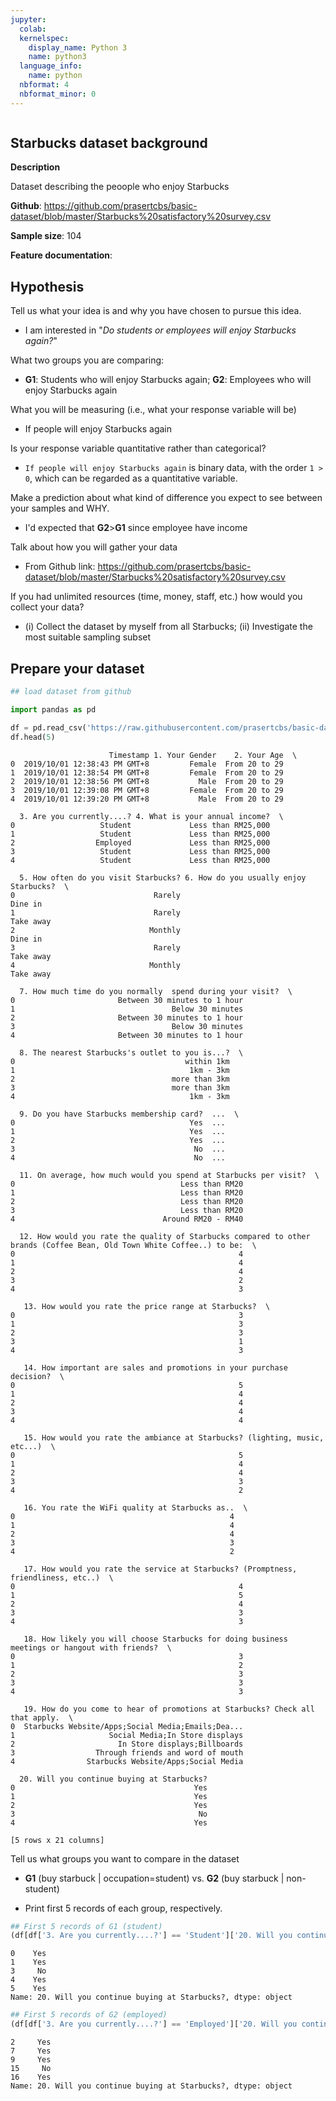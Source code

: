 ```yaml
---
jupyter:
  colab:
  kernelspec:
    display_name: Python 3
    name: python3
  language_info:
    name: python
  nbformat: 4
  nbformat_minor: 0
---
```


<div class="cell code" id="Uu9OeFWkV-N5">

``` python
```

</div>

<div class="cell markdown" id="QId66FBoWDXv">

## Starbucks dataset background

**Description**

Dataset describing the peoople who enjoy Starbucks

**Github**:
<https://github.com/prasertcbs/basic-dataset/blob/master/Starbucks%20satisfactory%20survey.csv>

**Sample size**: 104

**Feature documentation**:

</div>

<div class="cell markdown" id="F3DSuD16aR73">

## Hypothesis

Tell us what your idea is and why you have chosen to pursue this idea.

-   I am interested in "*Do students or employees will enjoy Starbucks
    again?*"

What two groups you are comparing:

-   **G1**: Students who will enjoy Starbucks again; **G2**: Employees
    who will enjoy Starbucks again

What you will be measuring (i.e., what your response variable will be)

-   If people will enjoy Starbucks again

Is your response variable quantitative rather than categorical?

-   `If people will enjoy Starbucks again` is binary data, with the
    order `1 > 0`, which can be regarded as a quantitative variable.

Make a prediction about what kind of difference you expect to see
between your samples and WHY.

-   I'd expected that **G2**\>**G1** since employee have income

Talk about how you will gather your data

-   From Github link:
    <https://github.com/prasertcbs/basic-dataset/blob/master/Starbucks%20satisfactory%20survey.csv>

If you had unlimited resources (time, money, staff, etc.) how would you
collect your data?

-   \(i\) Collect the dataset by myself from all Starbucks; (ii)
    Investigate the most suitable sampling subset

</div>

<div class="cell markdown" id="WQHS-7kfefkY">

## Prepare your dataset

</div>

<div class="cell code"
colab="{&quot;base_uri&quot;:&quot;https://localhost:8080/&quot;,&quot;height&quot;:756}"
id="wn0v2M7maUFT" outputId="cf5b4ae3-ccb1-424a-df5a-c88a00ba40fa">

``` python
## load dataset from github 

import pandas as pd

df = pd.read_csv('https://raw.githubusercontent.com/prasertcbs/basic-dataset/master/Starbucks%20satisfactory%20survey.csv')
df.head(5)
```

<div class="output execute_result" execution_count="4">

                          Timestamp 1. Your Gender    2. Your Age  \
    0  2019/10/01 12:38:43 PM GMT+8         Female  From 20 to 29   
    1  2019/10/01 12:38:54 PM GMT+8         Female  From 20 to 29   
    2  2019/10/01 12:38:56 PM GMT+8           Male  From 20 to 29   
    3  2019/10/01 12:39:08 PM GMT+8         Female  From 20 to 29   
    4  2019/10/01 12:39:20 PM GMT+8           Male  From 20 to 29   

      3. Are you currently....? 4. What is your annual income?  \
    0                   Student             Less than RM25,000   
    1                   Student             Less than RM25,000   
    2                  Employed             Less than RM25,000   
    3                   Student             Less than RM25,000   
    4                   Student             Less than RM25,000   

      5. How often do you visit Starbucks? 6. How do you usually enjoy Starbucks?  \
    0                               Rarely                                Dine in   
    1                               Rarely                              Take away   
    2                              Monthly                                Dine in   
    3                               Rarely                              Take away   
    4                              Monthly                              Take away   

      7. How much time do you normally  spend during your visit?  \
    0                       Between 30 minutes to 1 hour           
    1                                   Below 30 minutes           
    2                       Between 30 minutes to 1 hour           
    3                                   Below 30 minutes           
    4                       Between 30 minutes to 1 hour           

      8. The nearest Starbucks's outlet to you is...?  \
    0                                      within 1km   
    1                                       1km - 3km   
    2                                   more than 3km   
    3                                   more than 3km   
    4                                       1km - 3km   

      9. Do you have Starbucks membership card?  ...  \
    0                                       Yes  ...   
    1                                       Yes  ...   
    2                                       Yes  ...   
    3                                        No  ...   
    4                                        No  ...   

      11. On average, how much would you spend at Starbucks per visit?  \
    0                                     Less than RM20                 
    1                                     Less than RM20                 
    2                                     Less than RM20                 
    3                                     Less than RM20                 
    4                                 Around RM20 - RM40                 

      12. How would you rate the quality of Starbucks compared to other brands (Coffee Bean, Old Town White Coffee..) to be:  \
    0                                                  4                                                                       
    1                                                  4                                                                       
    2                                                  4                                                                       
    3                                                  2                                                                       
    4                                                  3                                                                       

       13. How would you rate the price range at Starbucks?  \
    0                                                  3      
    1                                                  3      
    2                                                  3      
    3                                                  1      
    4                                                  3      

       14. How important are sales and promotions in your purchase decision?  \
    0                                                  5                       
    1                                                  4                       
    2                                                  4                       
    3                                                  4                       
    4                                                  4                       

       15. How would you rate the ambiance at Starbucks? (lighting, music, etc...)  \
    0                                                  5                             
    1                                                  4                             
    2                                                  4                             
    3                                                  3                             
    4                                                  2                             

       16. You rate the WiFi quality at Starbucks as..  \
    0                                                4   
    1                                                4   
    2                                                4   
    3                                                3   
    4                                                2   

       17. How would you rate the service at Starbucks? (Promptness, friendliness, etc..)  \
    0                                                  4                                    
    1                                                  5                                    
    2                                                  4                                    
    3                                                  3                                    
    4                                                  3                                    

       18. How likely you will choose Starbucks for doing business meetings or hangout with friends?  \
    0                                                  3                                               
    1                                                  2                                               
    2                                                  3                                               
    3                                                  3                                               
    4                                                  3                                               

       19. How do you come to hear of promotions at Starbucks? Check all that apply.  \
    0  Starbucks Website/Apps;Social Media;Emails;Dea...                               
    1                     Social Media;In Store displays                               
    2                       In Store displays;Billboards                               
    3                  Through friends and word of mouth                               
    4                Starbucks Website/Apps;Social Media                               

      20. Will you continue buying at Starbucks?  
    0                                        Yes  
    1                                        Yes  
    2                                        Yes  
    3                                         No  
    4                                        Yes  

    [5 rows x 21 columns]

</div>

</div>

<div class="cell markdown" id="5qlEQxR-f1U1">

Tell us what groups you want to compare in the dataset

-   **G1** (buy starbuck \| occupation=student) vs. **G2** (buy starbuck
    \| non-student)

</div>

<div class="cell markdown" id="cWTNiVgdhiDn">

-   Print first 5 records of each group, respectively.

</div>

<div class="cell code"
colab="{&quot;base_uri&quot;:&quot;https://localhost:8080/&quot;}"
id="ucJCzSRXh_E6" outputId="5e4cc513-9233-4e3c-840f-1d85759c97b1">

``` python
## First 5 records of G1 (student)
(df[df['3. Are you currently....?'] == 'Student']['20. Will you continue buying at Starbucks?']).head(5)
```

<div class="output execute_result" execution_count="12">

    0    Yes
    1    Yes
    3     No
    4    Yes
    5    Yes
    Name: 20. Will you continue buying at Starbucks?, dtype: object

</div>

</div>

<div class="cell code"
colab="{&quot;base_uri&quot;:&quot;https://localhost:8080/&quot;}"
id="YXoXo_5tlUvJ" outputId="469eeb32-7efe-4735-8e1c-3c22d1d7ed23">

``` python
## First 5 records of G2 (employed)
(df[df['3. Are you currently....?'] == 'Employed']['20. Will you continue buying at Starbucks?']).head(5)
```

<div class="output execute_result" execution_count="28">

    2     Yes
    7     Yes
    9     Yes
    15     No
    16    Yes
    Name: 20. Will you continue buying at Starbucks?, dtype: object

</div>

</div>
